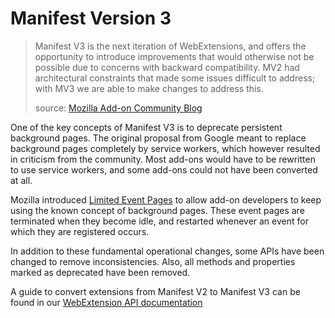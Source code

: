 # Manifest Version 3

> Manifest V3 is the next iteration of WebExtensions, and offers the opportunity to introduce improvements that would otherwise not be possible due to concerns with backward compatibility. MV2 had architectural constraints that made some issues difficult to address; with MV3 we are able to make changes to address this.
>
> source: [Mozilla Add-on Community Blog](https://blog.mozilla.org/addons/2022/05/18/manifest-v3-in-firefox-recap-next-steps/)

One of the key concepts of Manifest V3 is to deprecate persistent background pages. The original proposal from Google meant to replace background pages completely by service workers, which however resulted in criticism from the community. Most add-ons would have to be rewritten to use service workers, and some add-ons could not have been converted at all.

Mozilla introduced [Limited Event Pages](https://github.com/w3c/webextensions/issues/134#issue-1049674790) to allow add-on developers to keep using the known concept of background pages. These event pages are terminated when they become idle, and restarted whenever an event for which they are registered occurs.

In addition to these fundamental operational changes, some APIs have been changed to remove inconsistencies. Also, all methods and properties marked as deprecated have been removed.

A guide to convert extensions from Manifest V2 to Manifest V3 can be found in our [WebExtension API documentation](https://webextension-api.thunderbird.net/en/mv3/guides/manifestV3.html)
